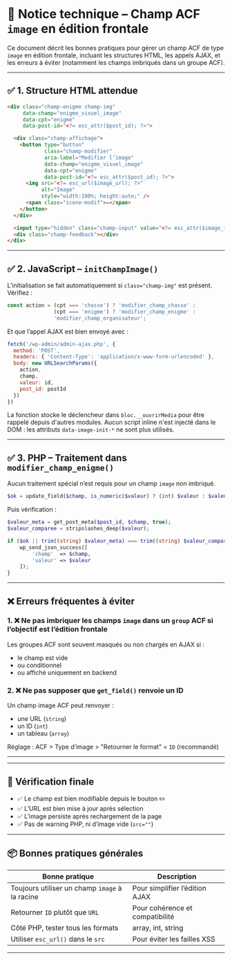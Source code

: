 # 🧩 Notice technique – Champ ACF `image` en édition frontale

Ce document décrit les bonnes pratiques pour gérer un champ ACF de type `image` en édition frontale, incluant les structures HTML, les appels AJAX, et les erreurs à éviter (notamment les champs imbriqués dans un groupe ACF).

---

## ✅ 1. Structure HTML attendue

```html
<div class="champ-enigme champ-img"
     data-champ="enigme_visuel_image"
     data-cpt="enigme"
     data-post-id="<?= esc_attr($post_id); ?>">

  <div class="champ-affichage">
    <button type="button"
            class="champ-modifier"
            aria-label="Modifier l’image"
            data-champ="enigme_visuel_image"
            data-cpt="enigme"
            data-post-id="<?= esc_attr($post_id); ?>">
      <img src="<?= esc_url($image_url); ?>"
           alt="Image"
           style="width:100%; height:auto;" />
      <span class="icone-modif">✏️</span>
    </button>
  </div>

  <input type="hidden" class="champ-input" value="<?= esc_attr($image_id); ?>">
  <div class="champ-feedback"></div>
</div>
```

---

## ✅ 2. JavaScript – `initChampImage()`

L’initialisation se fait automatiquement si `class="champ-img"` est présent. Vérifiez :

```js
const action = (cpt === 'chasse') ? 'modifier_champ_chasse' :
               (cpt === 'enigme') ? 'modifier_champ_enigme' :
               'modifier_champ_organisateur';
```

Et que l’appel AJAX est bien envoyé avec :

```js
fetch('/wp-admin/admin-ajax.php', {
  method: 'POST',
  headers: { 'Content-Type': 'application/x-www-form-urlencoded' },
  body: new URLSearchParams({
    action,
    champ,
    valeur: id,
    post_id: postId
  })
})
```

La fonction stocke le déclencheur dans `bloc.__ouvrirMedia` pour être rappelé
depuis d'autres modules. Aucun script inline n'est injecté dans le DOM : les
attributs `data-image-init-*` ne sont plus utilisés.

---

## ✅ 3. PHP – Traitement dans `modifier_champ_enigme()`

Aucun traitement spécial n’est requis pour un champ `image` non imbriqué.

```php
$ok = update_field($champ, is_numeric($valeur) ? (int) $valeur : $valeur, $post_id);
```

Puis vérification :

```php
$valeur_meta = get_post_meta($post_id, $champ, true);
$valeur_comparee = stripslashes_deep($valeur);

if ($ok || trim((string) $valeur_meta) === trim((string) $valeur_comparee)) {
    wp_send_json_success([
        'champ'  => $champ,
        'valeur' => $valeur
    ]);
}
```

---

## ❌ Erreurs fréquentes à éviter

### 1. ❌ Ne pas imbriquer les champs `image` dans un `group` ACF si l’objectif est l’édition frontale

Les groupes ACF sont souvent masqués ou non chargés en AJAX si :
- le champ est vide
- ou conditionnel
- ou affiché uniquement en backend

### 2. ❌ Ne pas supposer que `get_field()` renvoie un ID

Un champ image ACF peut renvoyer :
- une URL (`string`)
- un ID (`int`)
- un tableau (`array`)

Réglage : ACF > Type d’image > "Retourner le format" = `ID` (recommandé)

---


---

## 🧪 Vérification finale

- ✅ Le champ est bien modifiable depuis le bouton ✏️
- ✅ L’URL est bien mise à jour après sélection
- ✅ L’image persiste après rechargement de la page
- ✅ Pas de warning PHP, ni d’image vide (`src=""`)

---

## 📦 Bonnes pratiques générales

| Bonne pratique                  | Description |
|---------------------------------|-------------|
| Toujours utiliser un champ `image` à la racine | Pour simplifier l’édition AJAX |
| Retourner `ID` plutôt que `URL` | Pour cohérence et compatibilité |
| Côté PHP, tester tous les formats | array, int, string |
| Utiliser `esc_url()` dans le `src` | Pour éviter les failles XSS |

---